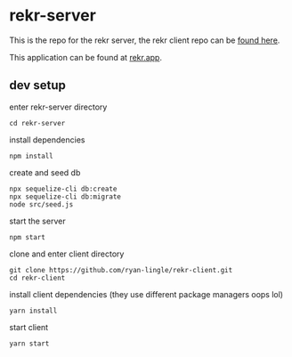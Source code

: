 # rekr-server
This is the repo for the rekr server, the rekr client repo can be [found here](https://github.com/ryan-lingle/rekr-client).

This application can be found at [rekr.app](https://rekr.app).
## dev setup
enter rekr-server directory
```
cd rekr-server
```
install dependencies
```
npm install
```
create and seed db
```
npx sequelize-cli db:create
npx sequelize-cli db:migrate
node src/seed.js
```
start the server
```
npm start
```
clone and enter client directory
```
git clone https://github.com/ryan-lingle/rekr-client.git
cd rekr-client
```
install client dependencies (they use different package managers oops lol)
```
yarn install
```
start client
```
yarn start
```
